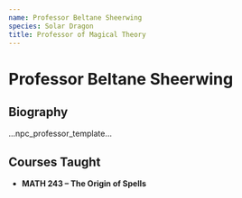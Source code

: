 ```yaml
---
name: Professor Beltane Sheerwing
species: Solar Dragon
title: Professor of Magical Theory
---
```


# Professor Beltane Sheerwing

## Biography
...npc_professor_template...

## Courses Taught
- **MATH 243 – The Origin of Spells**
